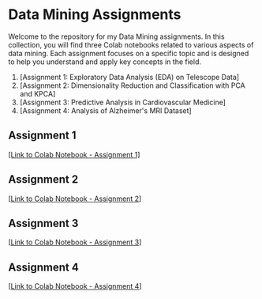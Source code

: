 # Data Mining Assignments

Welcome to the repository for my Data Mining assignments. In this collection, you will find three Colab notebooks related to various aspects of data mining. Each assignment focuses on a specific topic and is designed to help you understand and apply key concepts in the field.


1. [Assignment 1: Exploratory Data Analysis (EDA) on Telescope Data]
2. [Assignment 2: Dimensionality Reduction and Classification with PCA and KPCA]
3. [Assignment 3: Predictive Analysis in Cardiovascular Medicine]
4. [Assignment 4: Analysis of Alzheimer's MRI Dataset]

## Assignment 1

[[Link to Colab Notebook - Assignment 1]](https://colab.research.google.com/drive/1WnWeV6JAfvxRUmFK1R-81vEXScPBRyT7?usp=sharing)

## Assignment 2

[[Link to Colab Notebook - Assignment 2](https://colab.research.google.com/drive/1DTXMr6ZEbui4jeqiMFqx8u0d57LqKLFz?usp=sharing)]

## Assignment 3

[[Link to Colab Notebook - Assignment 3](https://colab.research.google.com/drive/1X0FNyuxWu8H1VP5x9qHlJoFoFfTvvgtO?usp=sharing)]

## Assignment 4

[[Link to Colab Notebook - Assignment 4](https://colab.research.google.com/drive/1DTXMr6ZEbui4jeqiMFqx8u0d57LqKLFz?usp=sharing)]
